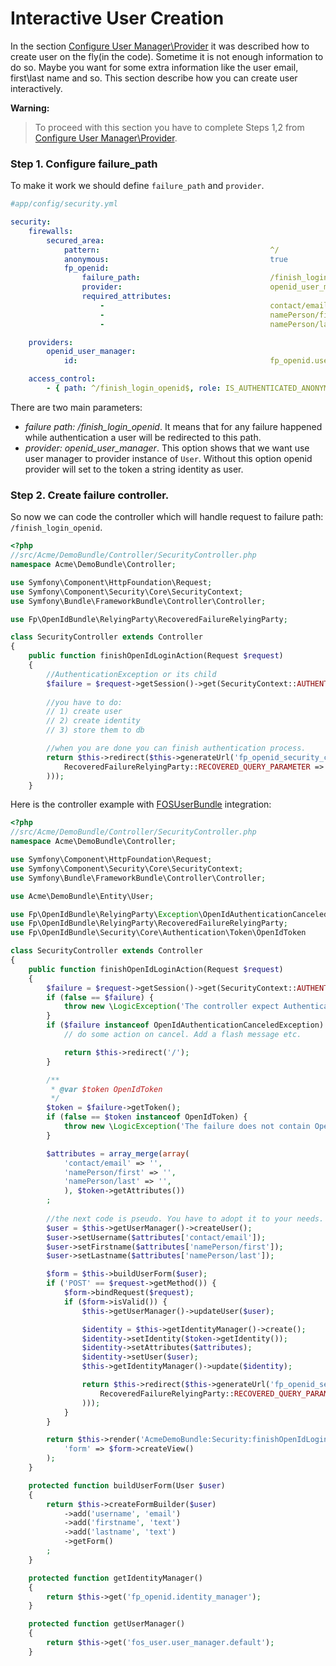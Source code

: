 Interactive User Creation
=========================

In the section [Configure User Manager\Provider](configure_user_manager.md) it was described how to create user on the fly(in the code). Sometime it is not enough information to do so. Maybe you want for some extra information like the user email, first\last name and so. This section describe how you can create user interactively.

**Warning:**

> To proceed with this section you have to complete Steps 1,2 from [Configure User Manager\Provider](configure_user_manager.md).

###

### Step 1. Configure failure_path

To make it work we should define `failure_path` and `provider`.
```yaml
#app/config/security.yml

security:
    firewalls:
        secured_area:
            pattern:                                      ^/
            anonymous:                                    true
            fp_openid:                                    
                failure_path:                             /finish_login_openid
                provider:                                 openid_user_manager
                required_attributes:
                    -                                     contact/email
                    -                                     namePerson/first
                    -                                     namePerson/last

    providers:
        openid_user_manager:
            id:                                           fp_openid.user_manager

    access_control:
        - { path: ^/finish_login_openid$, role: IS_AUTHENTICATED_ANONYMOUSLY }
```

There are two main parameters: 

* *failure path: /finish_login_openid*. It means that for any failure happened while authentication a user will be redirected to this path. 
* *provider: openid_user_manager*. This option shows that we want use user manager to provider instance of `User`. Without this option openid provider will set to the token a string identity as user.

### Step 2. Create failure controller.

So now we can code the controller which will handle request to failure path: `/finish_login_openid`.

```php 
<?php
//src/Acme/DemoBundle/Controller/SecurityController.php
namespace Acme\DemoBundle\Controller;

use Symfony\Component\HttpFoundation\Request;
use Symfony\Component\Security\Core\SecurityContext;
use Symfony\Bundle\FrameworkBundle\Controller\Controller;

use Fp\OpenIdBundle\RelyingParty\RecoveredFailureRelyingParty;

class SecurityController extends Controller
{
    public function finishOpenIdLoginAction(Request $request)
    {
        //AuthenticationException or its child
        $failure = $request->getSession()->get(SecurityContext::AUTHENTICATION_ERROR);
        
        //you have to do:
        // 1) create user
        // 2) create identity
        // 3) store them to db

        //when you are done you can finish authentication process.
        return $this->redirect($this->generateUrl('fp_openid_security_check', array(
            RecoveredFailureRelyingParty::RECOVERED_QUERY_PARAMETER => 1
        )));
    }
```

Here is the controller example with [FOSUserBundle](https://github.com/FriendsOfSymfony/FOSUserBundle) integration:

```php 
<?php
//src/Acme/DemoBundle/Controller/SecurityController.php
namespace Acme\DemoBundle\Controller;

use Symfony\Component\HttpFoundation\Request;
use Symfony\Component\Security\Core\SecurityContext;
use Symfony\Bundle\FrameworkBundle\Controller\Controller;

use Acme\DemoBundle\Entity\User;

use Fp\OpenIdBundle\RelyingParty\Exception\OpenIdAuthenticationCanceledException;
use Fp\OpenIdBundle\RelyingParty\RecoveredFailureRelyingParty;
use Fp\OpenIdBundle\Security\Core\Authentication\Token\OpenIdToken

class SecurityController extends Controller
{
    public function finishOpenIdLoginAction(Request $request)
    {
        $failure = $request->getSession()->get(SecurityContext::AUTHENTICATION_ERROR);
        if (false == $failure) {
            throw new \LogicException('The controller expect AuthenticationException to be present in session');
        }
        if ($failure instanceof OpenIdAuthenticationCanceledException) {
            // do some action on cancel. Add a flash message etc.

            return $this->redirect('/');
        }

        /**
         * @var $token OpenIdToken
         */
        $token = $failure->getToken();
        if (false == $token instanceof OpenIdToken) {
            throw new \LogicException('The failure does not contain OpenIdToken, Is the failure come from openid?');
        }

        $attributes = array_merge(array(
            'contact/email' => '',
            'namePerson/first' => '',
            'namePerson/last' => '',
            ), $token->getAttributes())
        ;
        
        //the next code is pseudo. You have to adopt it to your needs.
        $user = $this->getUserManager()->createUser();
        $user->setUsername($attributes['contact/email']);
        $user->setFirstname($attributes['namePerson/first']);
        $user->setLastname($attributes['namePerson/last']);

        $form = $this->buildUserForm($user);
        if ('POST' == $request->getMethod()) {
            $form->bindRequest($request);
            if ($form->isValid()) {
                $this->getUserManager()->updateUser($user);

                $identity = $this->getIdentityManager()->create();
                $identity->setIdentity($token->getIdentity());
                $identity->setAttributes($attributes);
                $identity->setUser($user);
                $this->getIdentityManager()->update($identity);

                return $this->redirect($this->generateUrl('fp_openid_security_check', array(
                    RecoveredFailureRelyingParty::RECOVERED_QUERY_PARAMETER => 1
                )));
            }
        }

        return $this->render('AcmeDemoBundle:Security:finishOpenIdLogin.html.twig', array(
            'form' => $form->createView()
        );
    }

    protected function buildUserForm(User $user)
    {
        return $this->createFormBuilder($user)
            ->add('username', 'email')
            ->add('firstname', 'text')
            ->add('lastname', 'text')
            ->getForm()
        ;
    }

    protected function getIdentityManager()
    {
        return $this->get('fp_openid.identity_manager');
    }

    protected function getUserManager()
    {
        return $this->get('fos_user.user_manager.default');
    }
```